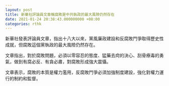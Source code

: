 ```yaml
---
layout: post
title: 新華社評論員文章稱腐敗是中共執政的最大風險仍然存在
date: 2021-01-24 20:38:43.000000000 +08:00
categories: rthk
---
```


新華社發表評論員文章，指出十八大以來，黨風廉政建設和反腐敗鬥爭取得歷史性成就，但腐敗這個黨執政的最大風險仍然存在。

文章指出，對於腐敗問題，必須以零容忍的態度、猛藥去疴的決心、刮骨療毒的勇氣，做到有腐必反、有貪必肅，對腐敗形成強大震懾。

文章表示，腐敗的本質是權力濫用，反腐敗鬥爭必須加強制度建設，強化對權力運行的制約和監督。
